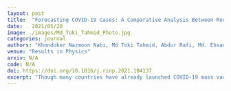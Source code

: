 ```yaml
---
layout: post
title:  "Forecasting COVID-19 Cases: A Comparative Analysis Between Recurrent and Convolutional Neural Networks"
date:   2021/05/20
image: ./images/Md_Toki_Tahmid_Photo.jpg
categories: journal
authors: "Khondoker Nazmoon Nabi, Md Toki Tahmid, Abdur Rafi, Md. Ehsanul Kader, Md. Asif Haider"
venue: "Results in Physics"
arxiv: N/A
code: N/A
doi: https://doi.org/10.1016/j.rinp.2021.104137
excerpt: "Though many countries have already launched COVID-19 mass vaccination programs to control the disease outbreak quickly, numerous countries around worldwide are grappling with unprecedented surges of new COVID-19 cases due to a more contagious and deadly variant of coronavirus. As the number of new cases is skyrocketing, pandemic fatigue and public apathy towards different intervention strategies pose new challenges to government officials to combat the pandemic. Henceforth, it is indispensable for the government officials to understand the future dynamics of COVID-19 flawlessly to develop strategic preparedness and resilient response planning. In light of the above circumstances, probable future outbreak scenarios in Brazil, Russia, and the United kingdom have been sketched in this study with the help of four deep learning models: long short term memory (LSTM), gated recurrent unit (GRU), convolutional neural network (CNN) and multivariate convolutional neural network (MCNN). In our analysis, the CNN algorithm has outperformed other deep learning models in terms of validation accuracy and forecasting consistency. It is unearthed in our study that CNN can provide robust long-term forecasting results in time-series analysis due to its capability of essential features learning, distortion invariance, and temporal dependence learning. However, the prediction accuracy of the LSTM algorithm has been found to be poor as it tries to discover seasonality and periodic intervals from any time-series dataset, which were absent in our studied countries. Our study has highlighted the promising validation of using convolutional neural networks instead of recurrent neural networks when forecasting with very few features and less amount of historical data."
---
```

